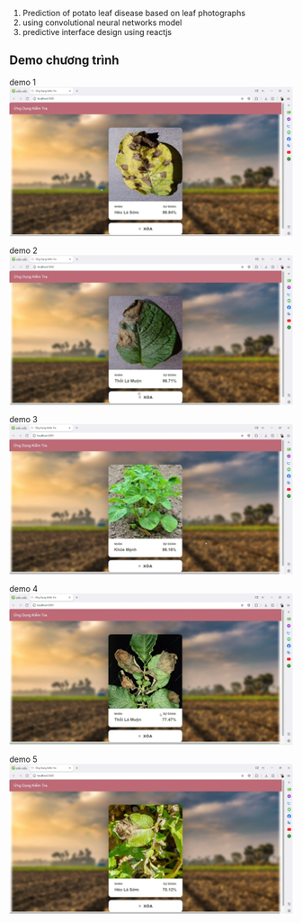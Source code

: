1. Prediction of potato leaf disease based on leaf photographs
2. using convolutional neural networks model
3. predictive interface design using reactjs
## Demo chương trình
demo 1
![Demo 1](potato-disease/img_demo/demo1.png)

demo 2
![Demo 2](potato-disease/img_demo/demo2.png)

demo 3
![Demo 3](potato-disease/img_demo/demo3.png)

demo 4
![Demo 4](potato-disease/img_demo/demo4.png)

demo 5
![Demo 5](potato-disease/img_demo/demo5.png)
